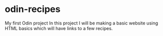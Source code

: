 # odin-recipes
My first Odin project
In this project I will be making
a basic website using HTML basics
which will have links to a few recipes.
